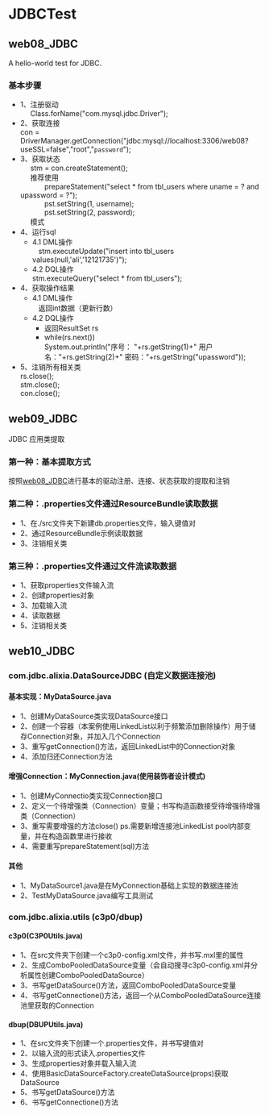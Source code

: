 # JDBCTest
## <a id = "web08">web08_JDBC</a>
A hello-world test for JDBC.</br>
### 基本步骤
* 1、注册驱动</br>
      Class.forName("com.mysql.jdbc.Driver");
* 2、获取连接</br>
      con = DriverManager.getConnection("jdbc:mysql://localhost:3306/web08?useSSL=false","root","`password`");
* 3、获取状态</br>
      stm = con.createStatement();</br>
      推荐使用</br>
       &emsp;&emsp;prepareStatement("select * from tbl_users where uname = ? and upassword = ?");</br>
       &emsp;&emsp;pst.setString(1, username);</br>
       &emsp;&emsp;pst.setString(2, password);</br>
      模式</br>
* 4、运行sql</br>
  * 4.1 DML操作</br>
    stm.executeUpdate("insert into tbl_users values(null,'ali','12121735')");</br>
  * 4.2 DQL操作</br>
    stm.executeQuery("select * from tbl_users");</br>
* 4、获取操作结果</br>
  * 4.1 DML操作</br>
    返回int数据（更新行数）</br>
  * 4.2 DQL操作</br>
    * 返回ResultSet rs</br>
    * while(rs.next())</br>
				System.out.println("序号： "+rs.getString(1)+" 用户名："+rs.getString(2)+" 密码："+rs.getString("upassword"));</br>
 * 5、注销所有相关类</br>
      rs.close();</br>
			stm.close();</br>
			con.close();</br>
## web09_JDBC
JDBC 应用类提取</br>
### 第一种：基本提取方式
按照<a href = "#web08">web08_JDBC</a>进行基本的驱动注册、连接、状态获取的提取和注销
### 第二种：.properties文件通过ResourceBundle读取数据</br>
* 1、在./src文件夹下新建db.properties文件，输入键值对</br>
* 2、通过ResourceBundle示例读取数据</br>
* 3、注销相关类</br>
### 第三种：.properties文件通过文件流读取数据</br>
* 1、获取properties文件输入流</br>
* 2、创建properties对象</br>
* 3、加载输入流</br>
* 4、读取数据</br>
* 5、注销相关类</br>


## web10_JDBC
### com.jdbc.alixia.DataSourceJDBC (自定义数据连接池)
#### 基本实现：MyDataSource.java</br>
* 1、创建MyDataSource类实现DataSource接口</br>
* 2、创建一个容器（本案例使用LinkedList以利于频繁添加删除操作）用于储存Connection对象，并加入几个Connection</br>
* 3、重写getConnection()方法，返回LinkedList中的Connection对象</br>
* 4、添加归还Connection方法</br>
#### 增强Connection：MyConnection.java(使用装饰者设计模式)</br>
* 1、创建MyConnectio类实现Connection接口</br>
* 2、定义一个待增强类（Connection）变量；书写构造函数接受待增强待增强类（Connection）
* 3、重写需要增强的方法close() ps.需要新增连接池LinkedList<Connection> pool内部变量，并在构造函数里进行接收</br>
* 4、需要重写prepareStatement(sql)方法</br>
#### 其他</br>
* 1、MyDataSource1.java是在MyConnection基础上实现的数据连接池</br>
* 2、TestMyDataSource.java编写工具测试
### com.jdbc.alixia.utils (c3p0/dbup)
#### c3p0(C3P0Utils.java)
* 1、在src文件夹下创建一个c3p0-config.xml文件，并书写.mxl里的属性</br>
* 2、生成ComboPooledDataSource变量（会自动搜寻c3p0-config.xml并分析属性创建ComboPooledDataSource）</br>
* 3、书写getDataSource()方法，返回ComboPooledDataSource变量</br>
* 4、书写getConnectione()方法，返回一个从ComboPooledDataSource连接池里获取的Connection</br>
#### dbup(DBUPUtils.java)
* 1、在src文件夹下创建一个.properties文件，并书写键值对</br>
* 2、以输入流的形式读入.properties文件</br>
* 3、生成properties对象并载入输入流</br>
* 4、使用BasicDataSourceFactory.createDataSource(props)获取DataSource</br>
* 5、书写getDataSource()方法</br>
* 6、书写getConnectione()方法</br>
